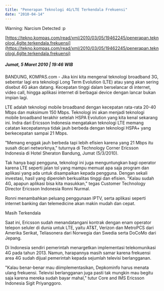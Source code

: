 ```yaml
---
title: "Penerapan Teknologi 4G/LTE Terkendala Frekuensi"
date: "2010-04-14"
---
```


Warning: Narcism Detected :p

[https://tekno.kompas.com/read/xml/2010/03/05/19462245/penerapan.teknologi.4glte.terkendala.frekuensi](https://tekno.kompas.com/read/xml/2010/03/05/19462245/penerapan.teknologi.4glte.terkendala.frekuensi)

##### Jumat, 5 Maret 2010 | 19:46 WIB

BANDUNG, KOMPAS.com - Jika kini kita mengenal teknologi broadband 3G, sebentar lagi era teknologi Long Term Evolution (LTE) atau yang akan sering disebut 4G akan datang. Kecepatan tinggi dalam berselancar di internet, video call, hingga aplikasi internet di berbagai device dengan lancar bukan impian lagi.

LTE adalah teknologi mobile broadband dengan kecepatan rata-rata 20-40 Mbps dan maksimum 150 Mbps. Teknologi ini akan menjadi teknologi mobile broadband terakhir setelah HSPA Evolution yang kita kenal sekarang ini. Indra dari Ericsson Indonesia mengatakan teknologi LTE memang catatan kecepatannya tidak jauh berbeda dengan teknologi HSPA+ yang berkecepatan sampai 21 Mbps.

"Memang enggak jauh berbeda tapi lebih efisien karena yang 21 Mbps itu susah dicari networknya," tuturnya di Technology Corner Ericsson Indonesia di Hotel Sheraton Bandung, Jumat (5/3/2010).

Tak hanya bagi pengguna, teknologi ini juga menguntungkan bagi operator karena LTE seperti jalan tol yang mampu memuat apa saja program dan aplikasi yang ada untuk disampaikan kepada pengguna. Dengan sekali investasi, hasil yang diperoleh berkualitas tinggi dan efisien. "Kalau sudah 4G, apapun aplikasi bisa kita masukkan," tegas Customer Technology Director Ericsson Indonesia Ronni Nurmal.

Ronni menambahkan peluang penggunaan IPTV, serta aplikasi seperti internet banking dan telemedicine akan makin mudah dan cepat.

Masih Terkendala

Saat ini, Ericsson sudah menandatangani kontrak dengan enam operator telepon seluler di dunia untuk LTE, yaitu AT&T, Verizon dan MetroPCS dari Amerika Serikat, Teliasonera dari Norwegia dan Swedia serta DoCoMo dari Jepang.

Di Indonesia sendiri pemerintah menargetkan implementasi telekomunikasi 4G pada tahun 2013. Namun, harapannya masih samar karena frekuensi area 4G sudah dijual pemerintah kepada sejumlah televisi berlangganan.

"Kalau benar-benar mau diimplementasikan, Depkominfo harus menata ulang frekuensi. Televisi berlangganan juga pasti tak mungkin mau begitu saja karena mereka sudah bayar mahal," tutur Core and IMS Ericsson Indonesia Sigit Priyanggoro.
